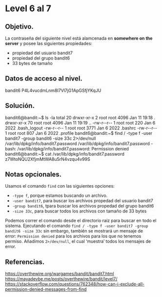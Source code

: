 
# Level 6 al 7

## Objetivo.

La contraseña del siguiente nivel está alamcenada en **somewhere on the server** y posee las siguientes propiedades:

-   propiedad del usuario bandit7
-   propiedad del grupo bandit6
-   33 bytes de tamaño

## Datos de acceso al nivel.

bandit6
P4L4vucdmLnm8I7Vl7jG1ApGSfjYKqJU

## Solución.

bandit6@bandit:~$ ls -la
total 20
drwxr-xr-x  2 root root 4096 Jan 11 19:18 .
drwxr-xr-x 70 root root 4096 Jan 11 19:19 ..
-rw-r--r--  1 root root  220 Jan  6  2022 .bash_logout
-rw-r--r--  1 root root 3771 Jan  6  2022 .bashrc
-rw-r--r--  1 root root  807 Jan  6  2022 .profile
bandit6@bandit:~$ find / -type f -user bandit7 -group bandit6 -size 33c 2>/dev/null
/var/lib/dpkg/info/bandit7.password
/var/lib/dpkg/info/bandit7.password
-bash: /var/lib/dpkg/info/bandit7.password: Permission denied
bandit6@bandit:~$ cat /var/lib/dpkg/info/bandit7.password
z7WtoNQU2XfjmMtWA8u5rN4vzqu4v99S

## Notas opcionales.

Usamos el comando `find` con las siguientes opciones:

-   `-type f`, porque estamos buscando un archivo.
-   `-user bandit7`, para buscar los archivos propedad del usuario bandit7
-   `-group bandit6`, tpara buscar los archivos propedad del grupo bandit6
-   `-size 33c`, para buscar todos los archivos con tamaño de 33 bytes

Podemos correr el comando desde el directorio raíz para buscar en todo el sistema. Ejecutando el comando `find / -type f -user bandit7 -group bandit6 -size 33c` sin embargo, también se mostrará un mensaje de error: `Permission denied` para los archivos para los que no tenemos permiso. Añadimos `2>/dev/null`, el cual ‘muestra’ todos los mensajes de error.

## Referencias.

https://overthewire.org/wargames/bandit/bandit7.html
https://mayadevbe.me/posts/overthewire/bandit/level7/
https://stackoverflow.com/questions/762348/how-can-i-exclude-all-permission-denied-messages-from-find
